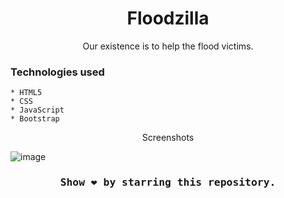 <h1 align="center">Floodzilla</h1>
<p align="center">Our existence is to help the flood victims.</p>

### Technologies used
    * HTML5
    * CSS
    * JavaScript
    * Bootstrap

<p align="center">Screenshots</p>

![image](https://user-images.githubusercontent.com/78247889/146505618-a0f3d889-b767-4f18-a720-031a005f7c6e.png)

### <div align="center"><samp>Show ❤️ by starring this repository.</samp></div>